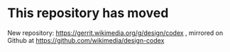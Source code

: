 # This repository has moved

New repository: https://gerrit.wikimedia.org/g/design/codex ,
mirrored on Github at https://github.com/wikimedia/design-codex

